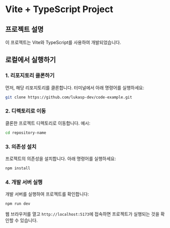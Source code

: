 # Vite + TypeScript Project

## 프로젝트 설명
이 프로젝트는 Vite와 TypeScript를 사용하여 개발되었습니다.

## 로컬에서 실행하기

### 1. 리포지토리 클론하기
먼저, 해당 리포지토리를 클론합니다. 터미널에서 아래 명령어를 실행하세요:

```bash
git clone https://github.com/lukasp-dev/code-example.git
```

### 2. 디렉토리로 이동
클론한 프로젝트 디렉토리로 이동합니다. 예시:
```bash
cd repository-name
```

### 3. 의존성 설치
프로젝트의 의존성을 설치합니다. 아래 명령어를 실행하세요:

```bash
npm install
```

### 4. 개발 서버 실행
개발 서버를 실행하여 프로젝트를 확인합니다:

```bash
npm run dev
```

웹 브라우저를 열고 `http://localhost:5173`에 접속하면 프로젝트가 실행되는 것을 확인할 수 있습니다.